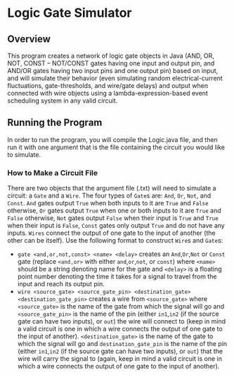 # Logic Gate Simulator

## Overview
This program creates a network of logic gate objects in Java (AND, OR, NOT, CONST – NOT/CONST gates having one input and output pin, and AND/OR gates having two input pins and one output pin) based on input, and will simulate their behavior (even simulating random electrical-current fluctuations, gate-thresholds, and wire/gate delays) and output when connected with wire objects using a lambda-expression-based event scheduling system in any valid circuit.

## Running the Program
In order to run the program, you will compile the Logic.java file, and then run it with one argument that is the file containing the circuit you would like to simulate.

### How to Make a Circuit File
There are two objects that the argument file (.txt) will need to simulate a circuit: a ```Gate``` and a ```Wire```. The four types of ```Gate```s are: ```And```, ```Or```, ```Not```, and ```Const```. ```And``` gates output ```True``` when both inputs to it are ```True``` and ```False``` otherwise, ```Or``` gates output ```True``` when one or both inputs to it are ```True``` and ```False``` otherwise, ```Not``` gates output ```False``` when their input is ```True``` and ```True``` when their input is ```False```, ```Const``` gates only output ```True``` and do not have any inputs. ```Wires``` connect the output of one gate to the input of another (the other can be itself). Use the following format to construct ```Wire```s and ```Gate```s:
  * ```gate <and,or,not,const> <name> <delay>``` creates an ```And```,```Or```,```Not``` or ```Const``` gate (replace ```<and,or>``` with either ```and```,```or```,```not```, or ```const```) where ```<name>``` should be a string denoting name for the gate and ```<delay>``` is a floating point number denoting the time it takes for a signal to travel from the input and reach its output pin.
  * ```wire <source_gate> <source_gate_pin> <destination_gate> <destination_gate_pin>``` creates a wire from ```<source_gate>``` where ```<source_gate>``` is the name of the gate from which the signal will go and ```<source_gate_pin>``` is the name of the pin (either ```in1```,```in2``` (if the source gate can have two inputs), or ```out```) the wire will connect to (keep in mind a valid circuit is one in which a wire connects the output of one gate to the input of another). ```<destination_gate>``` is the name of the gate to which the signal will go and ```destination_gate_pin``` is the name of the pin (either ```in1```,```in2``` (if the source gate can have two inputs), or ```out```) that the wire will carry the signal to (again, keep in mind a valid circuit is one in which a wire connects the output of one gate to the input of another).
